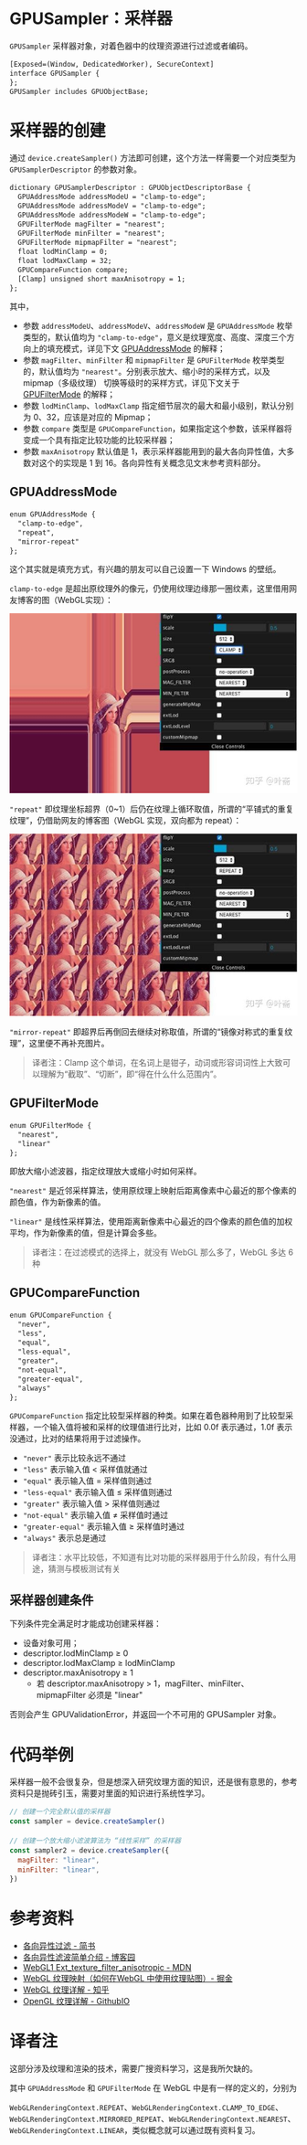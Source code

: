 # GPUSampler：采样器

`GPUSampler` 采样器对象，对着色器中的纹理资源进行过滤或者编码。

``` web-idl
[Exposed=(Window, DedicatedWorker), SecureContext]
interface GPUSampler {
};
GPUSampler includes GPUObjectBase;
```

# 采样器的创建

通过 `device.createSampler()` 方法即可创建，这个方法一样需要一个对应类型为 `GPUSamplerDescriptor` 的参数对象。

``` web-idl
dictionary GPUSamplerDescriptor : GPUObjectDescriptorBase {
  GPUAddressMode addressModeU = "clamp-to-edge";
  GPUAddressMode addressModeV = "clamp-to-edge";
  GPUAddressMode addressModeW = "clamp-to-edge";
  GPUFilterMode magFilter = "nearest";
  GPUFilterMode minFilter = "nearest";
  GPUFilterMode mipmapFilter = "nearest";
  float lodMinClamp = 0;
  float lodMaxClamp = 32;
  GPUCompareFunction compare;
  [Clamp] unsigned short maxAnisotropy = 1;
};
```

其中，

- 参数 `addressModeU`、`addressModeV`、`addressModeW` 是 `GPUAddressMode` 枚举类型的，默认值均为 `"clamp-to-edge"`，意义是纹理宽度、高度、深度三个方向上的填充模式，详见下文 [GPUAddressMode](#GPUAddressMode) 的解释；
- 参数 `magFilter`、`minFilter` 和 `mipmapFilter` 是 `GPUFilterMode` 枚举类型的，默认值均为 `"nearest"`。分别表示放大、缩小时的采样方式，以及 mipmap（多级纹理） 切换等级时的采样方式，详见下文关于 [GPUFilterMode](#GPUFilterMode) 的解释；
- 参数 `lodMinClamp`、`lodMaxClamp` 指定细节层次的最大和最小级别，默认分别为 0、32，应该是对应的 Mipmap；
- 参数 `compare` 类型是 `GPUCompareFunction`，如果指定这个参数，该采样器将变成一个具有指定比较功能的比较采样器；
- 参数 `maxAnisotropy` 默认值是 1，表示采样器能用到的最大各向异性值，大多数对这个的实现是 1 到 16。各向异性有关概念见文末参考资料部分。

## GPUAddressMode

``` web-idl
enum GPUAddressMode {
  "clamp-to-edge",
  "repeat",
  "mirror-repeat"
};
```

这个其实就是填充方式，有兴趣的朋友可以自己设置一下 Windows 的壁纸。

`clamp-to-edge` 是超出原纹理外的像元，仍使用纹理边缘那一圈纹素，这里借用网友博客的图（WebGL实现）：

![img](attachments/v2-81b9ef03a91c7cdeeb8a5e2ae2145e66_720w.jpg)

`"repeat"` 即纹理坐标超界（0~1）后仍在纹理上循环取值，所谓的“平铺式的重复纹理”，仍借助网友的博客图（WebGL 实现，双向都为 repeat）：

![img](attachments/v2-30e7b751a9e5809d185f0c2f9bf074e5_720w.jpg)

`"mirror-repeat"` 即超界后再倒回去继续对称取值，所谓的“镜像对称式的重复纹理”，这里便不再补充图片。

> 译者注：Clamp 这个单词，在名词上是钳子，动词或形容词词性上大致可以理解为“截取”、“切断”，即“得在什么什么范围内”。



## GPUFilterMode

``` web-idl
enum GPUFilterMode {
  "nearest",
  "linear"
};
```

即放大缩小滤波器，指定纹理放大或缩小时如何采样。

`"nearest"` 是近邻采样算法，使用原纹理上映射后距离像素中心最近的那个像素的颜色值，作为新像素的值。

`"linear"` 是线性采样算法，使用距离新像素中心最近的四个像素的颜色值的加权平均，作为新像素的值，但是计算会多些。

> 译者注：在过滤模式的选择上，就没有 WebGL 那么多了，WebGL 多达 6 种



## GPUCompareFunction

``` web-idl
enum GPUCompareFunction {
  "never",
  "less",
  "equal",
  "less-equal",
  "greater",
  "not-equal",
  "greater-equal",
  "always"
};
```

`GPUCompareFunction` 指定比较型采样器的种类。如果在着色器种用到了比较型采样器，一个输入值将被和采样的纹理值进行比对，比如 0.0f 表示通过，1.0f 表示没通过，比对的结果将用于过滤操作。

- `"never"` 表示比较永远不通过
- `"less"` 表示输入值 < 采样值就通过
- `"equal"` 表示输入值 = 采样值则通过
- `"less-equal"` 表示输入值 ≤ 采样值则通过
- `"greater"` 表示输入值 > 采样值则通过
- `"not-equal"` 表示输入值 ≠ 采样值时通过
- `"greater-equal"` 表示输入值 ≥ 采样值时通过
- `"always"` 表示总是通过

> 译者注：水平比较低，不知道有比对功能的采样器用于什么阶段，有什么用途，猜测与模板测试有关

## 采样器创建条件

下列条件完全满足时才能成功创建采样器：

- 设备对象可用；
- descriptor.lodMinClamp ≥ 0
- descriptor.lodMaxClamp ≥ lodMinClamp
- descriptor.maxAnisotropy ≥ 1
  - 若 descriptor.maxAnisotropy > 1，magFilter、minFilter、mipmapFilter 必须是 "linear"

否则会产生 GPUValidationError，并返回一个不可用的 GPUSampler 对象。

# 代码举例

采样器一般不会很复杂，但是想深入研究纹理方面的知识，还是很有意思的，参考资料只是抛砖引玉，需要对里面的知识进行系统性学习。

``` js
// 创建一个完全默认值的采样器
const sampler = device.createSampler()

// 创建一个放大缩小滤波算法为 “线性采样” 的采样器
const sampler2 = device.createSampler({
  magFilter: "linear",
  minFilter: "linear",
})
```



# 参考资料

- [各向异性过滤 - 简书](https://www.jianshu.com/p/43c73622d488)
- [各向异性滤波简单介绍 - 博客园](https://www.cnblogs.com/yxysuanfa/p/6888831.html)
- [WebGL1 Ext_texture_filter_anisotropic - MDN](https://developer.mozilla.org/en-US/docs/Web/API/EXT_texture_filter_anisotropic)
- [WebGL 纹理映射（如何在WebGL 中使用纹理贴图）- 掘金](https://juejin.cn/post/6844904149704769543)
- [WebGL 纹理详解 - 知乎](https://zhuanlan.zhihu.com/p/68894334)
- [OpenGL 纹理详解 - GithubIO](https://hello-david.github.io/archives/2f24deed.html)



# 译者注

这部分涉及纹理和渲染的技术，需要广搜资料学习，这是我所欠缺的。

其中 `GPUAddressMode` 和 `GPUFilterMode` 在 WebGL 中是有一样的定义的，分别为

`WebGLRenderingContext.REPEAT`、`WebGLRenderingContext.CLAMP_TO_EDGE`、`WebGLRenderingContext.MIRRORED_REPEAT`、`WebGLRenderingContext.NEAREST`、`WebGLRenderingContext.LINEAR`，类似概念就可以通过既有资料复习。
